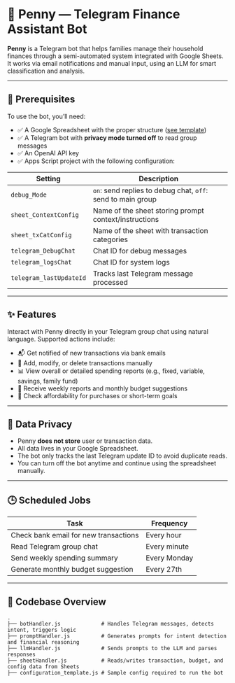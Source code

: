 # 🤖 Penny — Telegram Finance Assistant Bot

**Penny** is a Telegram bot that helps families manage their household finances through a semi-automated system integrated with Google Sheets. It works via email notifications and manual input, using an LLM for smart classification and analysis.

---

## 🧰 Prerequisites

To use the bot, you’ll need:

* ✅ A Google Spreadsheet with the proper structure ([see template](#))
* ✅ A Telegram bot with **privacy mode turned off** to read group messages
* ✅ An OpenAI API key
* ✅ Apps Script project with the following configuration:

| Setting                 | Description                                                 |
| ----------------------- | ----------------------------------------------------------- |
| `debug_Mode`            | `on`: send replies to debug chat, `off`: send to main group |
| `sheet_ContextConfig`   | Name of the sheet storing prompt context/instructions       |
| `sheet_txCatConfig`     | Name of the sheet with transaction categories               |
| `telegram_DebugChat`    | Chat ID for debug messages                                  |
| `telegram_logsChat`     | Chat ID for system logs                                     |
| `telegram_lastUpdateId` | Tracks last Telegram message processed                      |

---

## ✨ Features

Interact with Penny directly in your Telegram group chat using natural language. Supported actions include:

* 📬 Get notified of new transactions via bank emails
* 📝 Add, modify, or delete transactions manually
* 📊 View overall or detailed spending reports (e.g., fixed, variable, savings, family fund)
* 📅 Receive weekly reports and monthly budget suggestions
* 🎯 Check affordability for purchases or short-term goals

---

## 🔐 Data Privacy

* Penny **does not store** user or transaction data.
* All data lives in your Google Spreadsheet.
* The bot only tracks the last Telegram update ID to avoid duplicate reads.
* You can turn off the bot anytime and continue using the spreadsheet manually.

---

## 🕒 Scheduled Jobs

| Task                                  | Frequency    |
| ------------------------------------- | ------------ |
| Check bank email for new transactions | Every hour   |
| Read Telegram group chat              | Every minute |
| Send weekly spending summary          | Every Monday |
| Generate monthly budget suggestion    | Every 27th   |

---

## 🧱 Codebase Overview

```text
.
├── botHandler.js             # Handles Telegram messages, detects intent, triggers logic
├── promptHandler.js          # Generates prompts for intent detection and financial reasoning
├── llmHandler.js             # Sends prompts to the LLM and parses responses
├── sheetHandler.js           # Reads/writes transaction, budget, and config data from Sheets
├── configuration_template.js # Sample config required to run the bot
```
